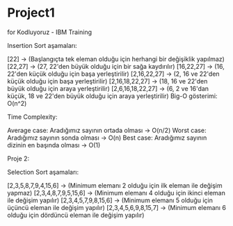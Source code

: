 # Project1
for Kodluyoruz - IBM Training

Insertion Sort aşamaları:

[22] -> (Başlangıçta tek eleman olduğu için herhangi bir değişiklik yapılmaz)
[22,27] -> (27, 22'den büyük olduğu için bir sağa kaydırılır)
[16,22,27] -> (16, 22'den küçük olduğu için başa yerleştirilir)
[2,16,22,27] -> (2, 16 ve 22'den küçük olduğu için başa yerleştirilir)
[2,16,18,22,27] -> (18, 16 ve 22'den büyük olduğu için araya yerleştirilir)
[2,6,16,18,22,27] -> (6, 2 ve 16'dan küçük, 18 ve 22'den büyük olduğu için araya yerleştirilir)
Big-O gösterimi: O(n^2)

Time Complexity:

Average case: Aradığımız sayının ortada olması -> O(n/2)
Worst case: Aradığımız sayının sonda olması -> O(n)
Best case: Aradığımız sayının dizinin en başında olması -> O(1)

Proje 2:

Selection Sort aşamaları:

[2,3,5,8,7,9,4,15,6] -> (Minimum elemanı 2 olduğu için ilk eleman ile değişim yapmaz)
[2,3,4,8,7,9,5,15,6] -> (Minimum elemanı 4 olduğu için ikinci eleman ile değişim yapılır)
[2,3,4,5,7,9,8,15,6] -> (Minimum elemanı 5 olduğu için üçüncü eleman ile değişim yapılır)
[2,3,4,5,6,9,8,15,7] -> (Minimum elemanı 6 olduğu için dördüncü eleman ile değişim yapılır)
